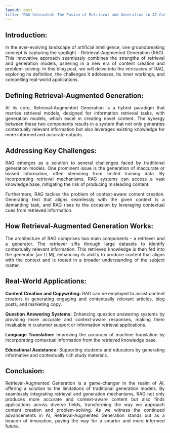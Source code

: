 ```yaml
---
layout: post
title: "RAG Unleashed: The Fusion of Retrieval and Generation in AI Content Creation"
---
```



## Introduction:

<p align="justify">
In the ever-evolving landscape of artificial intelligence, one groundbreaking concept is capturing the spotlight – Retrieval-Augmented Generation (RAG). This innovative approach seamlessly combines the strengths of retrieval and generation models, ushering in a new era of content creation and problem-solving. In this blog post, we will delve into the intricacies of RAG, exploring its definition, the challenges it addresses, its inner workings, and compelling real-world applications.
</p>

## Defining Retrieval-Augmented Generation:

<p align="justify">
At its core, Retrieval-Augmented Generation is a hybrid paradigm that marries retrieval models, designed for information retrieval tasks, with generation models, which excel in creating novel content. The synergy between these two components results in a system that not only generates contextually relevant information but also leverages existing knowledge for more informed and accurate outputs.
</p>

## Addressing Key Challenges:

<p align="justify">
RAG emerges as a solution to several challenges faced by traditional generation models. One prominent issue is the generation of inaccurate or biased information, often stemming from limited training data. By incorporating retrieval mechanisms, RAG systems can access a vast knowledge base, mitigating the risk of producing misleading content.
</p>

<p align="justify">
Furthermore, RAG tackles the problem of context-aware content creation. Generating text that aligns seamlessly with the given context is a demanding task, and RAG rises to the occasion by leveraging contextual cues from retrieved information.
</p>

## How Retrieval-Augmented Generation Works:

<p align="justify">
The architecture of RAG comprises two main components – a retriever and a generator. The retriever sifts through large datasets to identify contextually relevant information. This retrieved knowledge is then fed into the generator (an LLM), enhancing its ability to produce content that aligns with the context and is rooted in a broader understanding of the subject matter.
</p>

## Real-World Applications:

<p align="justify">
<b>Content Creation and Copywriting:</b> RAG can be employed to assist content creators in generating engaging and contextually relevant articles, blog posts, and marketing copy.
</p>

<p align="justify">
<b>Question Answering Systems:</b> Enhancing question answering systems by providing more accurate and context-aware responses, making them invaluable in customer support or information retrieval applications.
</p>

<p align="justify">
<b>Language Translation:</b> Improving the accuracy of machine translation by incorporating contextual information from the retrieved knowledge base.
</p>

<p align="justify">
<b>Educational Assistance:</b> Supporting students and educators by generating informative and contextually rich study materials.
</p>

## Conclusion:

<p align="justify">
Retrieval-Augmented Generation is a game-changer in the realm of AI, offering a solution to the limitations of traditional generation models. By seamlessly integrating retrieval and generation mechanisms, RAG not only produces more accurate and context-aware content but also finds applications across diverse fields, transforming the way we approach content creation and problem-solving. As we witness the continued advancements in AI, Retrieval-Augmented Generation stands out as a beacon of innovation, paving the way for a smarter and more informed future.
</p>
